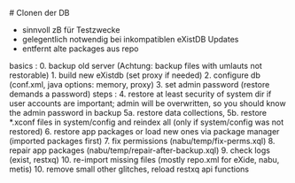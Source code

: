 <?xml version="1.0" encoding="UTF-8"?>
<p>
# Clonen der DB

- sinnvoll zB für Testzwecke
- gelegentlich notwendig bei inkompatiblen eXistDB Updates
- entfernt alte packages aus repo

basics
:    0. backup old server (Achtung: backup files with umlauts not restorable)
     1. build new eXistdb (set proxy if needed)
     2. configure db (conf.xml, java options: memory, proxy)
     3. set admin password (restore demands a password)
steps
:    4. restore at least security of system dir if user accounts are important; admin will be overwritten, so you should know the admin password in backup
     5a. restore data collections, 
     5b. restore *.xconf files in system/config and reindex all (only if system/config was not restored)
     6. restore app packages or load new ones via package manager (imported packages first)
     7. fix permissions (nabu/temp/fix-perms.xql)
     8. repair app packages (nabu/temp/repair-after-backup.xql)
     9. check logs (exist, restxq)
     10. re-import missing files (mostly repo.xml for eXide, nabu, metis)
     10. remove small other glitches, reload restxq api functions
</p>